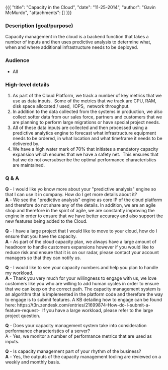 {{{
  "title": "Capacity in the Cloud",
  "date": "11-25-2014",
  "author": "Gavin McMurdo",
  "attachments": []
}}}

<h3>Description (goal/purpose)</h3>
<p>Capacity management in the cloud is a backend function that takes a number of inputs and then uses predictive analysis to determine what, when and where additional infrastructure needs to be deployed.</p>
<h3>Audience</h3>
<ul>
  <li>All</li>
</ul>
<h3>High-level details &nbsp;</h3>
<ol>
  <li>As part of the Cloud Platform, we track a number of key metrics that we use as data inputs. &nbsp;Some of the metrics that we track are CPU, RAM, disk space allocated / used, &nbsp;IOPS, &nbsp;network throughput.</li>
  <li>In addition to the data collected from the systems in production, we also collect softer data from our sales force, partners and customers that we are planning to perform large migrations or have special project needs.</li>
  <li>All of these data inputs are collected and then processed using a predictive analytics engine to forecast what infrastructure equipment needs to be ordered, in what location and what timeframe it needs to be delivered by. &nbsp;</li>
  <li>We have a high water mark of 70% that initiates a mandatory capacity expansion which ensures that we have a safety net. &nbsp;This ensures that hat we do not oversubscribe&nbsp;the optimal performance characteristics are maintained.</li>
</ol>
<div></div>
<h3>Q &amp; A</h3>
<div>
  <p><strong>Q</strong> - I would like yo know more about your "predictive analysis" engine so that I can use it in company. How do I get more details about it?
    <br /><strong>A</strong> - We see the "predictive analysis" engine as core IP of the cloud platform and therefore do not share any of the details. In addition, we are an agile shop and therefore in the spirit of agile, we are constantly improving the engine
    in order to ensure that we have better accuracy and also support the new features being added to the Cloud.</p>
  <p>
  </p>
  <strong>Q</strong> - I have a large project that I would like to move to your cloud, how do I ensure that you have the capacity.
    <br /><strong>A</strong> - As part of the cloud capacity plan, we always have a large amount of headroom to handle customers expansions however if you would like to reduce risk and ensure that it is on our radar, please contact your account managers so
    that they can notify us.</p>
  <p><strong>Q</strong> - I would like to see your capacity numbers and help you plan to handle my workload.
    <br /><strong>A</strong> - Thank you very much for your willingness to engage with us, we love customers like you who are willing to add human cycles in order to ensure that we can keep on the correct path. The capacity management system is an algorithm
    that is implemented in the platform code and therefore the way to engage is to submit features. A KB detailing how to engage can be found here: https://t3n.zendesk.com/entries/21699874-How-do-I-submit-a-feature-request- &nbsp;If you have a large workload,
    please refer to the large project question.</p>
  <p><strong>Q</strong> - Does your capacity management system take into consideration performance characteristics of a server?
    <br />A - Yes, we monitor a number of performance metrics that are used as inputs.</p>
  <p><strong>Q</strong> - Is capacity management part of your rhythm of the business?
    <br /><strong>A</strong> - Yes, the outputs of the capacity management tooling are reviewed on a weekly and monthly basis.</p>
</div>
